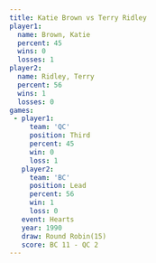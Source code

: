 ```yaml
---
title: Katie Brown vs Terry Ridley
player1:             
  name: Brown, Katie 
  percent: 45        
  wins: 0            
  losses: 1          
player2:             
  name: Ridley, Terry
  percent: 56        
  wins: 1            
  losses: 0          
games:
 - player1:         
     team: 'QC'     
     position: Third
     percent: 45    
     win: 0         
     loss: 1        
   player2:        
     team: 'BC'    
     position: Lead
     percent: 56   
     win: 1        
     loss: 0       
   event: Hearts        
   year: 1990           
   draw: Round Robin(15)
   score: BC 11 - QC 2  
---
```

